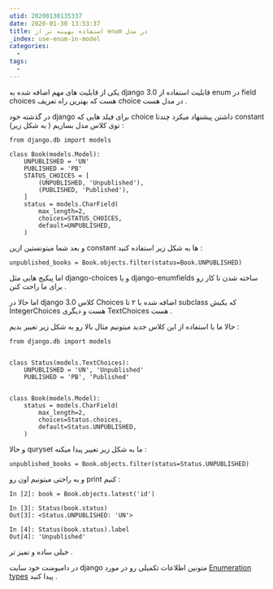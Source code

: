 ```yaml
---
utid: 20200130135337
date: 2020-01-30 13:53:37
title: استفاده بهینه تر از enum در مدل
_index: use-enum-in-model
categories:
  -
tags:
  -
---
```


یکی از قابلیت های مهم اضافه شده به django 3.0 قابلیت استفاده از enum در field choices هست که بهترین راه تعریف choice در مدل هست .

در گذشته خود django برای فیلد هایی که choice داشتن پیشنهاد میکرد چندتا constant توی کلاس مدل بسازیم  ( به شکل زیر) :

```
from django.db import models

class Book(models.Model):
    UNPUBLISHED = 'UN'
    PUBLISHED = 'PB'
    STATUS_CHOICES = [
        (UNPUBLISHED, 'Unpublished'),
        (PUBLISHED, 'Published'),
    ]
    status = models.CharField(
        max_length=2,
        choices=STATUS_CHOICES,
        default=UNPUBLISHED,
    )
```

و بعد شما میتونستین ازین constant ها به شکل زیر استفاده کنید :

```
unpublished_books = Book.objects.filter(status=Book.UNPUBLISHED)
```

اما پیکیج هایی مثل django-choices و یا django-enumfields ساخته شدن تا کار رو برای ما راحت کنن .

اما حالا در django 3.0 کلاس Choices اضافه شده با ۲ تا subclass که یکیش IntegerChoices هست و دیگری TextChoices هست .

حالا ما با استفاده از این کلاس جدید میتونیم مثال بالا رو به شکل زیر تغییر بدیم :

```
from django.db import models


class Status(models.TextChoices):
    UNPUBLISHED = 'UN', 'Unpublished'
    PUBLISHED = 'PB', 'Published'


class Book(models.Model):
    status = models.CharField(
        max_length=2,
        choices=Status.choices,
        default=Status.UNPUBLISHED,
    )
```

و حالا quryset ما به شکل زیر تغییر پیدا میکنه :

```
unpublished_books = Book.objects.filter(status=Status.UNPUBLISHED)
```

و به راحتی میتونیم اون رو print کنیم :

```
In [2]: book = Book.objects.latest('id')

In [3]: Status(book.status)
Out[3]: <Status.UNPUBLISHED: 'UN'>

In [4]: Status(book.status).label
Out[4]: 'Unpublished'
```

خیلی ساده و تمیز تر .

در دامیومنت خود سایت django متونین اطلاعات تکمیلی رو در مورد [Enumeration types](https://docs.djangoproject.com/en/3.0/ref/models/fields/#enumeration-types)  پیدا کنید .